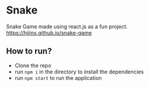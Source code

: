 # Snake

Snake Game made using react.js as a fun project.
https://hjjinx.github.io/snake-game

## How to run?

- Clone the repo
- run `npm i` in the directory to install the dependencies
- run `npm start` to run the application
